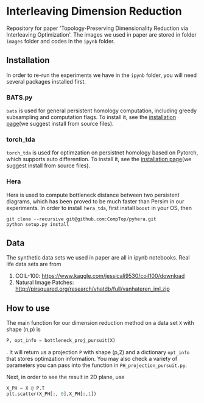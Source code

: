# Interleaving Dimension Reduction 
Repository for paper 'Topology-Preserving Dimensionality Reduction via Interleaving Optimization'. The images we used in paper are stored in folder `images` folder and codes in the `ipynb` folder.

## Installation
In order to re-run the experiments we have in the `ipynb` folder, you will need several packages installed first. 

### BATS.py
`bats` is used for general persistent homology computation, including greedy subsampling and computation flags. To install it, see the [installation page](https://bats-tda.readthedocs.io/en/latest/)(we suggest install from source files).

### torch_tda
`torch_tda` is used for optimzation on persistnet homology based on Pytorch, which supports auto differention. To install it, see the [installation page](https://torch-tda.readthedocs.io/en/latest/)(we suggest install from source files).

### Hera
Hera is used to compute bottleneck distance between two persistent diagrams, which has been proved to be much faster than Persim in our experiments. In order to install `hera_tda`, first install `boost` in your OS, then
```
git clone --recursive git@github.com:CompTop/pyhera.git
python setup.py install
```

## Data
The synthetic data sets we used in paper are all in ipynb notebooks. Real life data sets are from
1. COIL-100: https://www.kaggle.com/jessicali9530/coil100/download
2. Natural Image Patches: http://pirsquared.org/research/vhatdb/full/vanhateren_iml.zip 

## How to use
The main function for our dimension reduction method on a data set `X` with shape (n,p) is 
```Python
P, opt_info = bottleneck_proj_pursuit(X)
```
. It will return us a projection `P` with shape (p,2) and a dictionary  `opt_info` that stores optimzation information. You may also check a variety of parameters you can pass into the function in `PH_projection_pursuit.py`.

Next, in order to see the result in 2D plane, use 
```Python
X_PH = X @ P.T
plt.scatter(X_PH[:, 0],X_PH[:,1])
```